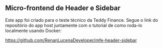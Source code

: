 ## Micro-frontend de Header e Sidebar

Este app foi criado para o teste técnico da Teddy Finance. Segue o link do repositório do app host juntamente com o tutorial de como roda-lo localmente usando Docker:

https://github.com/RenanLucenaDeveloper/mfe-header-sidebar
